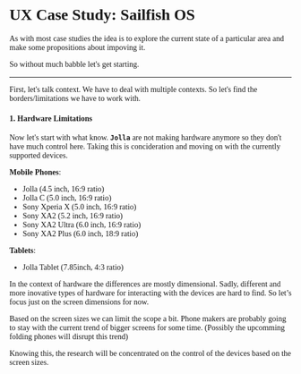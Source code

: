 <span style="font-family: Fira Code">

# UX Case Study: Sailfish OS

As with most case studies the idea is to explore the current state of a particular area and make some propositions about impoving it.

So without much babble let's get starting.

***

First, let's talk context. We have to deal with multiple contexts. So let's find the borders/limitations we have to work with.

#### 1. Hardware Limitations

Now let's start with what know. **`Jolla`** are not making hardware anymore so they don't have much control here. Taking this is concideration and moving on with the currently supported devices.


>>>
**Mobile Phones**: 
- Jolla (4.5 inch, 16:9 ratio)
- Jolla C (5.0 inch, 16:9 ratio)
- Sony Xperia X (5.0 inch, 16:9 ratio)
- Sony XA2 (5.2 inch, 16:9 ratio)
- Sony XA2 Ultra (6.0 inch, 16:9 ratio)
- Sony XA2 Plus (6.0 inch, 18:9 ratio)

**Tablets**: 
- Jolla Tablet (7.85inch, 4:3 ratio)
>>>

In the context of hardware the differences are mostly dimensional. Sadly, different and more inovative types of hardware for interacting with the devices are hard to find. So let’s focus just on the screen dimensions for now.

Based on the screen sizes we can limit the scope a bit.
Phone makers are probably going to stay with the current trend of bigger screens for some time. (Possibly the upcomming folding phones will disrupt this trend)

Knowing this, the research will be concentrated on the control of the devices  based on the screen sizes. 


</span>
